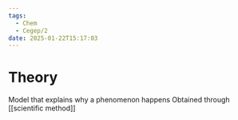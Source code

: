 ```yaml
---
tags:
  - Chem
  - Cegep/2
date: 2025-01-22T15:17:03
---
```


# Theory

Model that explains why a phenomenon happens
Obtained through [[scientific method]]
